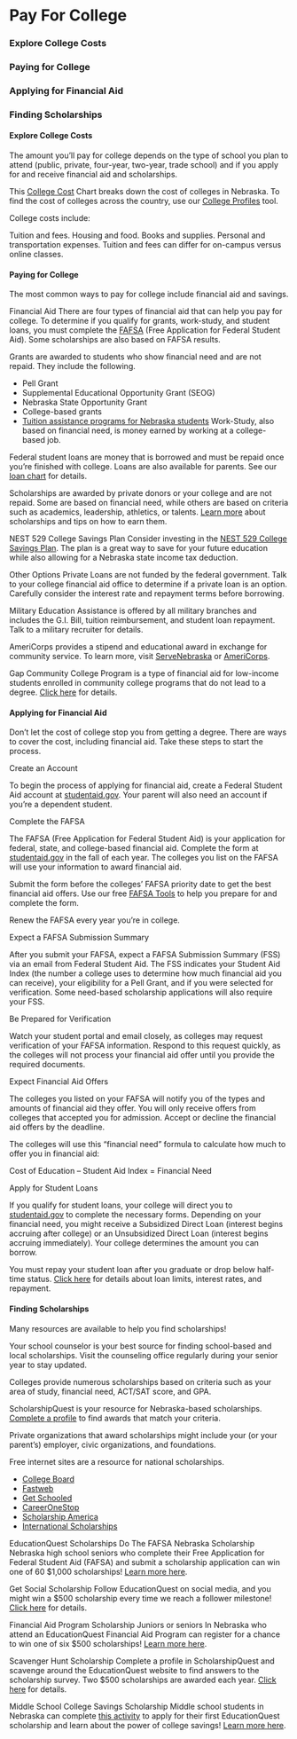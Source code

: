 # Pay For College
### Explore College Costs
### Paying for College
### Applying for Financial Aid
### Finding Scholarships

#### Explore College Costs
The amount you’ll pay for college depends on the type of school you plan to attend (public, private, four-year, two-year, trade school) and if you apply for and receive financial aid and scholarships.

This [College Cost](https://educationquest.org/pdfs/Coll_Chart_web.pdf) Chart breaks down the cost of colleges in Nebraska. To find the cost of colleges across the country, use our [College Profiles](https://educationquest.org/myeducationquest/college-profiles/?u=cfcd208495d565ef66e7dff9f98764da&t=1674594825) tool.

College costs include:

Tuition and fees.
Housing and food.
Books and supplies.
Personal and transportation expenses.
Tuition and fees can differ for on-campus versus online classes.

#### Paying for College
The most common ways to pay for college include financial aid and savings.

Financial Aid
There are four types of financial aid that can help you pay for college. To determine if you qualify for grants, work-study, and student loans, you must complete the [FAFSA](https://studentaid.gov/h/apply-for-aid/fafsa) (Free Application for Federal Student Aid). Some scholarships are also based on FAFSA results.

Grants are awarded to students who show financial need and are not repaid. They include the following.

* Pell Grant
* Supplemental Educational Opportunity Grant (SEOG)
* Nebraska State Opportunity Grant
* College-based grants
* [Tuition assistance programs for Nebraska students](https://educationquest.org/pdfs/Tuition_Assistance.pdf)
Work-Study, also based on financial need, is money earned by working at a college-based job.

Federal student loans are money that is borrowed and must be repaid once you’re finished with college. Loans are also available for parents. See our [loan chart](https://www.educationquest.org/pdfs/loan_chart.pdf) for details.

Scholarships are awarded by private donors or your college and are not repaid. Some are based on financial need, while others are based on criteria such as academics, leadership, athletics, or talents. [Learn more](https://educationquest.org/pdfs/scholarship_tips.pdf) about scholarships and tips on how to earn them.

NEST 529 College Savings Plan
Consider investing in the [NEST 529 College Savings Plan](https://nest529.com/). The plan is a great way to save for your future education while also allowing for a Nebraska state income tax deduction.

Other Options
Private Loans are not funded by the federal government. Talk to your college financial aid office to determine if a private loan is an option. Carefully consider the interest rate and repayment terms before borrowing.

Military Education Assistance is offered by all military branches and includes the G.I. Bill, tuition reimbursement, and student loan repayment. Talk to a military recruiter for details.

AmeriCorps provides a stipend and educational award in exchange for community service. To learn more, visit [ServeNebraska](https://www.serve.nebraska.gov/) or [AmeriCorps](https://www.americorps.gov/serve).  

Gap Community College Program is a type of financial aid for low-income students enrolled in community college programs that do not lead to a degree. [Click here](https://ccpe.nebraska.gov/gap) for details.

#### Applying for Financial Aid
Don’t let the cost of college stop you from getting a degree. There are ways to cover the cost, including financial aid. Take these steps to start the process.

Create an Account

To begin the process of applying for financial aid, create a Federal Student Aid account at [studentaid.gov](https://studentaid.gov/). Your parent will also need an account if you’re a dependent student.

Complete the FAFSA

The FAFSA (Free Application for Federal Student Aid) is your application for federal, state, and college-based financial aid. Complete the form at [studentaid.gov](https://studentaid.gov/) in the fall of each year. The colleges you list on the FAFSA will use your information to award financial aid.

Submit the form before the colleges’ FAFSA priority date to get the best financial aid offers. Use our free [FAFSA Tools](https://educationquest.org/pay/fafsa-tools/) to help you prepare for and complete the form.

Renew the FAFSA every year you’re in college.

Expect a FAFSA Submission Summary

After you submit your FAFSA, expect a FAFSA Submission Summary (FSS) via an email from Federal Student Aid. The FSS indicates your Student Aid Index (the number a college uses to determine how much financial aid you can receive), your eligibility for a Pell Grant, and if you were selected for verification. Some need-based scholarship applications will also require your FSS.

Be Prepared for Verification

Watch your student portal and email closely, as colleges may request verification of your FAFSA information. Respond to this request quickly, as the colleges will not process your financial aid offer until you provide the required documents. 

Expect Financial Aid Offers

The colleges you listed on your FAFSA will notify you of the types and amounts of financial aid they offer. You will only receive offers from colleges that accepted you for admission. Accept or decline the financial aid offers by the deadline.

The colleges will use this “financial need” formula to calculate how much to offer you in financial aid:

  Cost of Education – Student Aid Index = Financial Need

Apply for Student Loans

If you qualify for student loans, your college will direct you to [studentaid.gov](https://studentaid.gov/) to complete the necessary forms. Depending on your financial need, you might receive a Subsidized Direct Loan (interest begins accruing after college) or an Unsubsidized Direct Loan (interest begins accruing immediately). Your college determines the amount you can borrow.

You must repay your student loan after you graduate or drop below half-time status. [Click here](https://educationquest.org/pdfs/loan_chart.pdf) for details about loan limits, interest rates, and repayment.

#### Finding Scholarships
Many resources are available to help you find scholarships!

Your school counselor is your best source for finding school-based and local scholarships. Visit the counseling office regularly during your senior year to stay updated.

Colleges provide numerous scholarships based on criteria such as your area of study, financial need, ACT/SAT score, and GPA.

ScholarshipQuest is your resource for Nebraska-based scholarships. [Complete a profile](https://educationquest.org/login/?redirect_to=https://educationquest.org/myeducationquest/scholarship-quest/) to find awards that match your criteria.

Private organizations that award scholarships might include your (or your parent’s) employer, civic organizations, and foundations.

Free internet sites are a resource for national scholarships.

- [College Board](https://bigfuture.collegeboard.org/scholarship-search)
- [Fastweb](https://www.fastweb.com/college-scholarships)
- [Get Schooled](https://getschooled.com/journey/get-to-college/scholarships-for-college/)
- [CareerOneStop](https://www.careeronestop.org/toolkit/training/find-scholarships.aspx)
- [Scholarship America](https://scholarshipamerica.org/students/browse-scholarships/)
- [International Scholarships](https://www.internationalscholarships.com/)

EducationQuest Scholarships
Do The FAFSA Nebraska Scholarship
Nebraska high school seniors who complete their Free Application for Federal Student Aid (FAFSA) and submit a scholarship application can win one of 60 $1,000 scholarships! [Learn more here](https://educationquest.org/pay/do-the-fafsa-nebraska-scholarship/).

Get Social Scholarship
Follow EducationQuest on social media, and you might win a $500 scholarship every time we reach a follower milestone! [Click here](https://educationquest.org/pay/get-social-scholarship/) for details.

Financial Aid Program Scholarship
Juniors or seniors In Nebraska who attend an EducationQuest Financial Aid Program can register for a chance to win one of six $500 scholarships! [Learn more here](https://educationquest.org/pay/financial-aid-program-scholarship/).

Scavenger Hunt Scholarship
Complete a profile in ScholarshipQuest and scavenge around the EducationQuest website to find answers to the scholarship survey. Two $500 scholarships are awarded each year. [Click here](https://educationquest.org/pay/scavenger-hunt-scholarship/) for details.

Middle School College Savings Scholarship
Middle school students in Nebraska can complete [this activity](https://form.jotform.com/211875809197166) to apply for their first EducationQuest scholarship and learn about the power of college savings! [Learn more here](https://educationquest.org/pay/college-savings-scholarship/).